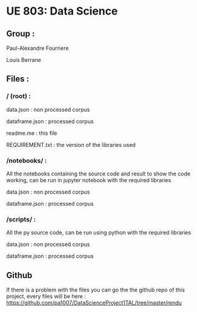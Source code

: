 # UE 803: Data Science

## Group :

Paul-Alexandre Fourriere

Louis Berrane

## Files :

### / (root) :

data.json : non processed corpus

dataframe.json : processed corpus

readme.me : this file

REQUIREMENT.txt : the version of the libraries used

### /notebooks/ :

All the notebooks containing the source code and result to show the code working, can be run in jupyter notebook with
the required libraries

data.json : non processed corpus

dataframe.json : processed corpus

### /scripts/ :

All the py source code, can be run using python with the required libraries

data.json : non processed corpus

dataframe.json : processed corpus

## Github

If there is a problem with the files you can go the the github repo of this project, every files will be here :
https://github.com/pa1007/DataScienceProject1TAL/tree/master/rendu 